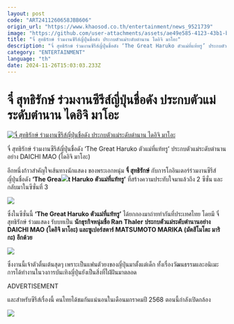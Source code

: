 ```yaml
---
layout: post
code: "ART2411260658JBB606"
origin_url: "https://www.khaosod.co.th/entertainment/news_9521739"
image: "https://github.com/user-attachments/assets/ae49e585-4123-43b1-b71c-eb90706de963"
title: "จี๋ สุทธิรักษ์ ร่วมงานซีรีส์ญี่ปุ่นชื่อดัง ประกบตัวแม่ระดับตำนาน ไดอิจิ มาโอะ"
description: "จี๋ สุทธิรักษ์ ร่วมงานซีรีส์ญี่ปุ่นชื่อดัง ‘The Great Haruko ตัวแม่ที่แท้ทรู’ ประกบตัวแม่ระดับตำนานอย่าง DAICHI MAO (ไดอิจิ มาโอะ)"
category: "ENTERTAINMENT"
language: "th"
date: 2024-11-26T15:03:03.233Z
---
```


# จี๋ สุทธิรักษ์ ร่วมงานซีรีส์ญี่ปุ่นชื่อดัง ประกบตัวแม่ระดับตำนาน ไดอิจิ มาโอะ

[![จี๋ สุทธิรักษ์ ร่วมงานซีรีส์ญี่ปุ่นชื่อดัง ประกบตัวแม่ระดับตำนาน ไดอิจิ มาโอะ](https://www.khaosod.co.th/wpapp/uploads/2024/11/JeeSuttirak-The-Great-Haruko-2.jpg "จี๋ สุทธิรักษ์ ร่วมงานซีรีส์ญี่ปุ่นชื่อดัง ประกบตัวแม่ระดับตำนาน ไดอิจิ มาโอะ")](https://www.khaosod.co.th/wpapp/uploads/2024/11/JeeSuttirak-The-Great-Haruko-2.jpg)

จี๋ สุทธิรักษ์ ร่วมงานซีรีส์ญี่ปุ่นชื่อดัง ‘The Great Haruko ตัวแม่ที่แท้ทรู’ ประกบตัวแม่ระดับตำนานอย่าง DAICHI MAO (ไดอิจิ มาโอะ)

อีกหนึ่งก้าวสำคัญใจเส้นทางนักแสดง ของพระเอกหนุ่ม **จี๋ สุทธิรักษ์** กับการโกอินเตอร์ร่วมงานซีรีส์ญี่ปุ่นชื่อดัง **‘The Grea![](https://www.khaosod.co.th/wpapp/uploads/2024/11/JeeSuttirak-The-Great-Haruko-3.jpg)t Haruko ตัวแม่ที่แท้ทรู’** ที่สร้างความประทับใจมาแล้วถึง 2 ซีซั่น และกลับมาในซีซั่นที่ 3

![](https://www.khaosod.co.th/wpapp/uploads/2024/11/3-4.png)

ซึ่งในซีซั่นนี้ **‘The Great Haruko ตัวแม่ที่แท้ทรู’** ได้ยกกองมาถ่ายทำกันที่ประเทศไทย โดยมี จี๋ สุทธิรักษ์ ร่วมแสดง รับบทเป็น **นักธุรกิจหนุ่มชื่อ Ran Thaler** **ประกบตัวแม่ระดับตำนานอย่าง DAICHI MAO (ไดอิจิ มาโอะ) และซูเปอร์สตาร์ MATSUMOTO MARIKA (มัตสึโมโตะ มาริกะ) อีกด้วย**

![](https://www.khaosod.co.th/wpapp/uploads/2024/11/JeeSuttirak-The-Great-Haruko-5.jpg)

ซึ่งงานนี้เจ้าตัวตื่นเต้นสุดๆ เพราะเป็นแฟนตัวยงของญี่ปุ่นมาตั้งแต่เด็ก ทั้งเรื่องวัฒนธรรมและอนิเมะ การได้ทำงานในวงการบันเทิงญี่ปุ่นยังเป็นสิ่งที่ใฝ่ฝันมาตลอด

ADVERTISEMENT

และสำหรับซีรีส์เรื่องนี้ คนไทยได้ชมกันแน่นอนในเดือนมกราคมปี 2568 ตอนนี้กำลังเปิดกล้อง

![](https://www.khaosod.co.th/wpapp/uploads/2024/11/JeeSuttirak-The-Great-Haruko-4.jpg)

